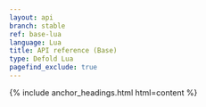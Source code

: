 ```yaml
---
layout: api
branch: stable
ref: base-lua
language: Lua
title: API reference (Base)
type: Defold Lua
pagefind_exclude: true
---
```

{% include anchor_headings.html html=content %}